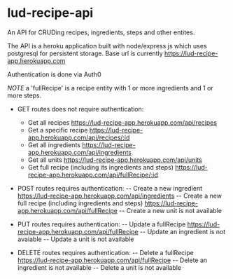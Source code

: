 # lud-recipe-api

An API for CRUDing recipes, ingredients, steps and other entites.

The API is a heroku application built with node/express js which uses postgresql for persistent storage.
Base url is currently https://lud-recipe-app.herokuapp.com

Authentication is done via Auth0

*NOTE* a 'fullRecipe' is a recipe entity with 1 or more ingredients and 1 or more steps.

- GET routes does not require authentication:
  - Get all recipes https://lud-recipe-app.herokuapp.com/api/recipes
  - Get a specific recipe https://lud-recipe-app.herokuapp.com/api/recipes/:id
  - Get all ingredients https://lud-recipe-app.herokuapp.com/api/ingredients
  - Get all units https://lud-recipe-app.herokuapp.com/api/units
  - Get full recipe (including its ingredients and steps) https://lud-recipe-app.herokuapp.com/api/fullRecipe/:id

- POST routes requires authentication:
-- Create a new ingredient https://lud-recipe-app.herokuapp.com/api/ingredients
-- Create a new full recipe (including ingredients and steps) https://lud-recipe-app.herokuapp.com/api/fullRecipe
-- Create a new unit is not available

- PUT routes requires authentication:
-- Update a fullRecipe https://lud-recipe-app.herokuapp.com/api/fullRecipe
-- Update an ingredient is not avaiable
-- Update a unit is not available

- DELETE routes requires authentication:
-- Delete a fullRecipe https://lud-recipe-app.herokuapp.com/api/fullRecipe
-- Delete an ingredient is not available
-- Delete a unit is not available
